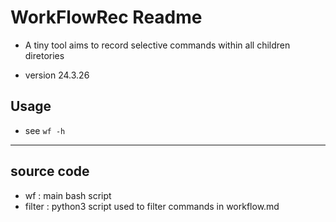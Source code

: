 # WorkFlowRec Readme

+ A tiny tool aims to record selective commands within all children diretories

+ version 24.3.26

## Usage

+ see `wf -h`

***

## source code

+ wf : main bash script
+ filter : python3 script used to filter commands in workflow.md
